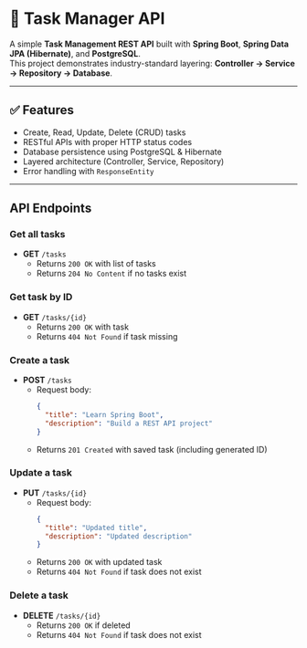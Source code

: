 # 📌 Task Manager API

A simple **Task Management REST API** built with **Spring Boot**, **Spring Data JPA (Hibernate)**, and **PostgreSQL**.  
This project demonstrates industry-standard layering: **Controller → Service → Repository → Database**.

---

## ✅ Features
- Create, Read, Update, Delete (CRUD) tasks
- RESTful APIs with proper HTTP status codes
- Database persistence using PostgreSQL & Hibernate
- Layered architecture (Controller, Service, Repository)
- Error handling with `ResponseEntity`

---

##  API Endpoints

### Get all tasks
- **GET** `/tasks`
    - Returns `200 OK` with list of tasks
    - Returns `204 No Content` if no tasks exist

### Get task by ID
- **GET** `/tasks/{id}`
    - Returns `200 OK` with task
    - Returns `404 Not Found` if task missing

### Create a task
- **POST** `/tasks`
    - Request body:
      ```json
      {
        "title": "Learn Spring Boot",
        "description": "Build a REST API project"
      }
      ```
    - Returns `201 Created` with saved task (including generated ID)

### Update a task
- **PUT** `/tasks/{id}`
    - Request body:
      ```json
      {
        "title": "Updated title",
        "description": "Updated description"
      }
      ```
    - Returns `200 OK` with updated task
    - Returns `404 Not Found` if task does not exist

### Delete a task
- **DELETE** `/tasks/{id}`
    - Returns `200 OK` if deleted
    - Returns `404 Not Found` if task does not exist
